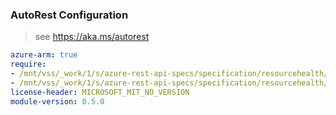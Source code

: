 ### AutoRest Configuration

> see https://aka.ms/autorest

``` yaml
azure-arm: true
require:
- /mnt/vss/_work/1/s/azure-rest-api-specs/specification/resourcehealth/resource-manager/readme.md
- /mnt/vss/_work/1/s/azure-rest-api-specs/specification/resourcehealth/resource-manager/readme.go.md
license-header: MICROSOFT_MIT_NO_VERSION
module-version: 0.5.0
```